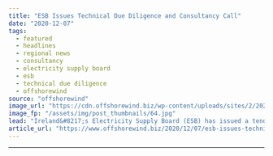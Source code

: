 ```yaml
---
title: "ESB Issues Technical Due Diligence and Consultancy Call"
date: "2020-12-07"
tags: 
  - featured
  - headlines
  - regional news
  - consultancy
  - electricity supply board
  - esb
  - technical due diligence
  - offshorewind
source: "offshorewind"
image_url: "https://cdn.offshorewind.biz/wp-content/uploads/sites/2/2020/12/07100004/ESB-Issues-Technical-Due-Diligence-and-Consultancy-Call.jpg"
image_fp: "/assets/img/post_thumbnails/64.jpg"
lead: "Ireland&#8217;s Electricity Supply Board (ESB) has issued a tender for technical due diligence services"
article_url: "https://www.offshorewind.biz/2020/12/07/esb-issues-technical-due-diligence-and-consultancy-call/"
---
```


---
